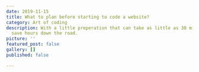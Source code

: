 ```yaml
---
date: 2019-11-15
title: What to plan before starting to code a website?
category: Art of coding
description: With a little preperation that can take as little as 30 minutes you can
  save hours down the road.
picture: ''
featured_post: false
gallery: []
published: false

---
```

